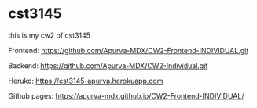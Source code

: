 # cst3145
this is my cw2 of cst3145


Frontend:  https://github.com/Apurva-MDX/CW2-Frontend-INDIVIDUAL.git


Backend:   https://github.com/Apurva-MDX/CW2-Individual.git


Heruko:    https://cst3145-apurva.herokuapp.com


Github pages:  https://apurva-mdx.github.io/CW2-Frontend-INDIVIDUAL/
